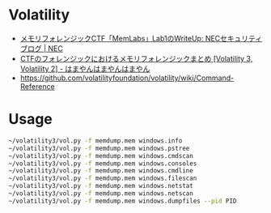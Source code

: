 # Volatility
- [メモリフォレンジックCTF「MemLabs」Lab1のWriteUp: NECセキュリティブログ | NEC](https://jpn.nec.com/cybersecurity/blog/200131/index.html)
- [CTFのフォレンジックにおけるメモリフォレンジックまとめ [Volatility 3, Volatility 2] - はまやんはまやんはまやん](https://blog.hamayanhamayan.com/entry/2022/12/14/231806)
- https://github.com/volatilityfoundation/volatility/wiki/Command-Reference
# Usage
```zsh
~/volatility3/vol.py -f memdump.mem windows.info
~/volatility3/vol.py -f memdump.mem windows.pstree
~/volatility3/vol.py -f memdump.mem windows.cmdscan
~/volatility3/vol.py -f memdump.mem windows.consoles
~/volatility3/vol.py -f memdump.mem windows.cmdline
~/volatility3/vol.py -f memdump.mem windows.filescan
~/volatility3/vol.py -f memdump.mem windows.netstat
~/volatility3/vol.py -f memdump.mem windows.netscan
~/volatility3/vol.py -f memdump.mem windows.dumpfiles --pid PID
```
